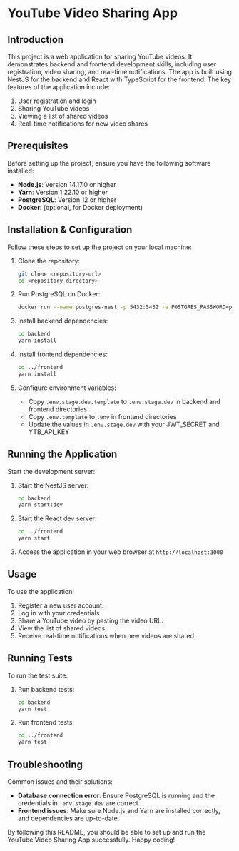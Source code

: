 # YouTube Video Sharing App

## Introduction
This project is a web application for sharing YouTube videos. It demonstrates backend and frontend development skills, including user registration, video sharing, and real-time notifications. The app is built using NestJS for the backend and React with TypeScript for the frontend. The key features of the application include:

1. User registration and login
2. Sharing YouTube videos
3. Viewing a list of shared videos
4. Real-time notifications for new video shares

## Prerequisites
Before setting up the project, ensure you have the following software installed:

- **Node.js**: Version 14.17.0 or higher
- **Yarn**: Version 1.22.10 or higher
- **PostgreSQL**: Version 12 or higher
- **Docker**: (optional, for Docker deployment)

## Installation & Configuration
Follow these steps to set up the project on your local machine:

1. Clone the repository:
    ```bash
    git clone <repository-url>
    cd <repository-directory>
    ```

2.  Run PostgreSQL on Docker:
    ```bash
    docker run --name postgres-nest -p 5432:5432 -e POSTGRES_PASSWORD=postgres -d postgres
    ```

3. Install backend dependencies:
    ```bash
    cd backend
    yarn install
    ```

4. Install frontend dependencies:
    ```bash
    cd ../frontend
    yarn install
    ```

5. Configure environment variables:
    - Copy `.env.stage.dev.template` to `.env.stage.dev` in backend and frontend directories
    - Copy `.env.template` to `.env` in frontend directories
    - Update the values in `.env.stage.dev` with your JWT_SECRET and YTB_API_KEY

## Running the Application
Start the development server:

1. Start the NestJS server:
    ```bash
    cd backend
    yarn start:dev
    ```

2. Start the React dev server:
    ```bash
    cd ../frontend
    yarn start
    ```

3. Access the application in your web browser at `http://localhost:3000`


## Usage
To use the application:

1. Register a new user account.
2. Log in with your credentials.
3. Share a YouTube video by pasting the video URL.
4. View the list of shared videos.
5. Receive real-time notifications when new videos are shared.

## Running Tests
To run the test suite:

1. Run backend tests:
    ```bash
    cd backend
    yarn test
    ```

2. Run frontend tests:
    ```bash
    cd ../frontend
    yarn test
    ```

## Troubleshooting
Common issues and their solutions:

- **Database connection error**: Ensure PostgreSQL is running and the credentials in `.env.stage.dev` are correct.
- **Frontend issues**: Make sure Node.js and Yarn are installed correctly, and dependencies are up-to-date.


By following this README, you should be able to set up and run the YouTube Video Sharing App successfully. Happy coding!
